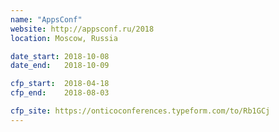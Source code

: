 ```yaml
---
name: "AppsConf"
website: http://appsconf.ru/2018
location: Moscow, Russia

date_start: 2018-10-08
date_end:   2018-10-09

cfp_start:  2018-04-18
cfp_end:    2018-08-03

cfp_site: https://onticoconferences.typeform.com/to/Rb1GCj
---
```

